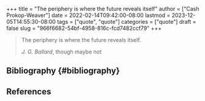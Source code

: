 +++
title = "The periphery is where the future reveals itself"
author = ["Cash Prokop-Weaver"]
date = 2022-02-14T09:42:00-08:00
lastmod = 2023-12-05T14:55:30-08:00
tags = ["quote", "quote"]
categories = ["quote"]
draft = false
slug = "966f6682-54bf-4958-816c-fcd7482ccf79"
+++

> The periphery is where the future reveals itself.
>
> _J. G. Ballard_, though maybe not


## Bibliography {#bibliography}

## References

<style>.csl-entry{text-indent: -1.5em; margin-left: 1.5em;}</style><div class="csl-bib-body">
</div>

